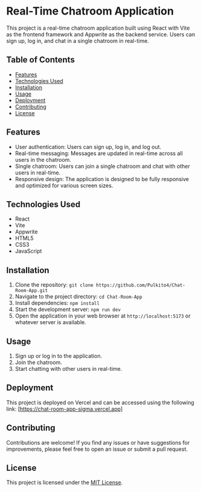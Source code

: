 # Real-Time Chatroom Application

This project is a real-time chatroom application built using React with Vite as the frontend framework and Appwrite as the backend service. Users can sign up, log in, and chat in a single chatroom in real-time.

## Table of Contents

- [Features](#features)
- [Technologies Used](#technologies-used)
- [Installation](#installation)
- [Usage](#usage)
- [Deployment](#deployment)
- [Contributing](#contributing)
- [License](#license)

## Features

- User authentication: Users can sign up, log in, and log out.
- Real-time messaging: Messages are updated in real-time across all users in the chatroom.
- Single chatroom: Users can join a single chatroom and chat with other users in real-time.
- Responsive design: The application is designed to be fully responsive and optimized for various screen sizes.

## Technologies Used

- React
- Vite
- Appwrite
- HTML5
- CSS3
- JavaScript

## Installation

1. Clone the repository: `git clone https://github.com/Pulkito4/Chat-Room-App.git`
2. Navigate to the project directory: `cd Chat-Room-App`
3. Install dependencies: `npm install`
4. Start the development server: `npm run dev`
5. Open the application in your web browser at `http://localhost:5173` or whatever server is available.

## Usage

1. Sign up or log in to the application.
2. Join the chatroom.
3. Start chatting with other users in real-time.

## Deployment

This project is deployed on Vercel and can be accessed using the following link: [https://chat-room-app-sigma.vercel.app]

## Contributing

Contributions are welcome! If you find any issues or have suggestions for improvements, please feel free to open an issue or submit a pull request. 

## License

This project is licensed under the [MIT License](LICENSE).
